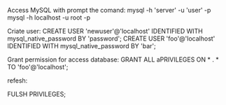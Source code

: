 Access MySQL with prompt the comand:
mysql -h 'server' -u 'user' -p
mysql -h localhost -u root -p


Criate user:
CREATE USER 'newuser'@'localhost' IDENTIFIED WITH mysql_native_password BY 'password';
CREATE USER 'foo'@'localhost' IDENTIFIED WITH mysql_native_password BY 'bar';


Grant permission for access database:
GRANT ALL aPRIVILEGES ON * . * TO 'foo'@'localhost';


refesh:

FULSH PRIVILEGES;
